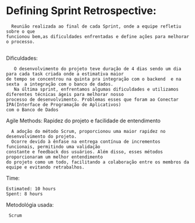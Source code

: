 # Defining Sprint Retrospective:

      Reunião realizada ao final de cada Sprint, onde a equipe refletiu sobre o que 
    funcionou bem,as dificuldades enfrentadas e define ações para melhorar o processo.

##

Dificuldades:

       O desenvolvimento do projeto teve duração de 4 dias sendo um dia para cada task criada onde a estimativa maior 
    de tempo se concentrou na quinta pra integração com o backend  e na sexta  a integração com o banco de dados.
       Na última sprint, enfrentamos algumas dificuldades e utilizamos diferentes técnicas ágeis para melhorar nosso 
    processo de desenvolvimento. Problemas esses que foram ao Conectar IPA(Interface de Programação de Aplicativos) 
    com o Banco de Dados

Agile Methods: Rapidez do projeto e facilidade de entendimento

      A adoção do método Scrum, proporcionou uma maior rapidez no desenvolvimento do projeto. 
      Ocorre devido à ênfase na entrega contínua de incrementos funcionais, permitindo uma validação 
    constante e feedback dos usuários. Além disso, esses métodos proporcionaram um melhor entendimento 
    do projeto como um todo, facilitando a colaboração entre os membros da equipe e evitando retrabalhos.

   
Time:

    Estimated: 10 hours
    Spent: 8 hours
    
    
Metodológia usada:   

     Scrum
